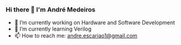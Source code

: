 ### Hi there 👋 I'm André Medeiros

- 🔭 I’m currently working on Hardware and Software Development
- 🌱 I’m currently learning Verilog
- 📫 How to reach me: andre.escariao1@gmail.com

